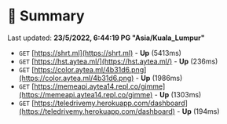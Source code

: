 # 📖 Summary
Last updated: **23/5/2022, 6:44:19 PG "Asia/Kuala_Lumpur"**

- `GET` [https://shrt.ml](https://shrt.ml) - **Up** (5413ms)
- `GET` [https://hst.aytea.ml/](https://hst.aytea.ml/) - **Up** (236ms)
- `GET` [https://color.aytea.ml/4b31d6.png](https://color.aytea.ml/4b31d6.png) - **Up** (1986ms)
- `GET` [https://memeapi.aytea14.repl.co/gimme](https://memeapi.aytea14.repl.co/gimme) - **Up** (1303ms)
- `GET` [https://teledrivemy.herokuapp.com/dashboard](https://teledrivemy.herokuapp.com/dashboard) - **Up** (194ms)
